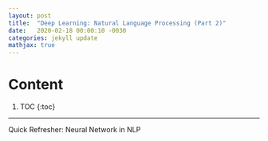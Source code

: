 ```yaml
---
layout: post
title:  "Deep Learning: Natural Language Processing (Part 2)"
date:   2020-02-18 00:00:10 -0030
categories: jekyll update
mathjax: true
---
```


# Content

1. TOC
{:toc}
---

Quick Refresher: Neural Network in NLP

